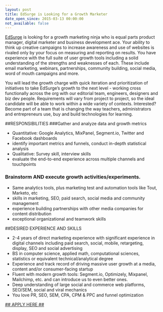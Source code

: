 ```yaml
---
layout: post
title: EdSurge is Looking for a Growth Marketer
date_open_since: 2015-03-13 00:00:00
not_available: false
---
```


[EdSurge](https://www.edsurge.com/jobs/growth-marketing-job-at-edsurge) is looking for a growth marketing ninja who is equal parts product manager, digital marketer and business development ace. Your ability to think up creative campaigns to increase awareness and use of websites is rivaled only by your focus on measuring and reporting on results. You have experience with the full suite of user growth tools including a solid understanding of the strengths and weaknesses of each. These include email marketing, webinars, partnerships, community building, social media, word of mouth campaigns and more.

<!--break-->

You will lead the growth charge with quick iteration and prioritization of initiatives to take EdSurge’s growth to the next level - working cross functionally across the org with our editorial team, engineers, designers and biz dev people. Requirements will vary from project to project, so the ideal candidate will be able to work within a wide variety of contexts. Interested? Become part of a team that is changing the way teachers, administrators and entrepreneurs use, buy and build technologies for learning.  


##RESPONSIBILITIES
###Gather and analyze data and growth metrics

* Quantitative: Google Analytics, MixPanel, Segment.io, Twitter and Facebook dashboards
* identify important metrics and funnels, conduct in-depth statistical analysis
* Qualitative: Survey skill, interview skills
* evaluate the end-to-end experience across multiple channels and touchpoints

### Brainstorm AND execute growth activities/experiments. 

* Same analytics tools, plus marketing test and automation tools like Tout, Marketo, etc
* skills in marketing, SEO, paid search, social media and community management
* experience building partnerships with other media companies for content distribution
* exceptional organizational and teamwork skills

##DESIRED EXPERIENCE AND SKILLS
* 2-4 years of direct marketing experience with significant experience in digital channels including paid search, social, mobile, retargeting, display, SEO and social advertising
* BS in computer science, applied math, computational sciences, statistics or equivalent technical/analytical degree
* Experience and track record of driving massive user growth at a media, content and/or consumer-facing startup
* Fluent with modern growth tools: Segment.io, Optimizely, Mixpanel, Mailchimp, etc. and can introduce us to even better ones.
* Deep understanding of large social and commerce web platforms, SEO/SEM, social and viral mechanics
* You love PR, SEO, SEM, CPA, CPM & PPC and funnel optimization

<!--musthaves-->

<a href="http://edsurge.workable.com/jobs/100287">## APPLY HERE ## </a>
